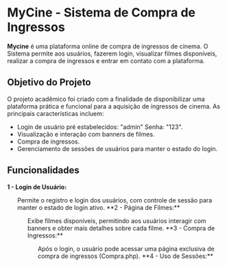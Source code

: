# MyCine - Sistema de Compra de Ingressos
**Mycine** é uma plataforma online de compra de ingressos de cinema. O Sistema permite aos usuários, fazerem login, visualizar filmes disponíveis, realizar a compra de ingressos e entrar em contato com a plataforma.

## Objetivo do Projeto

O projeto acadêmico foi criado com a finalidade de disponibilizar uma plataforma prática e funcional para a aquisição de ingressos de cinema. As principais características incluem:
* Login de usuário pré estabelecidos: "admin" Senha: "123".
* Visualização e interação com banners de filmes.
* Compra de ingressos.
* Gerenciamento de sessões de usuários para manter o estado do login.

## Funcionalidades
**1 - Login de Usuário:**  
  <ul type="circle"> Permite o registro e login dos usuários, com controle de sessão para manter o estado de login ativo.  
**2 - Página de Filmes:**  
  <ul type="circle"> Exibe filmes disponíveis, permitindo aos usuários interagir com banners e obter mais detalhes sobre cada filme.  
**3 - Compra de Ingressos:**  
<ul type="circle"> Após o login, o usuário pode acessar uma página exclusiva de compra de ingressos (Compra.php).  
**4 - Uso de Sessões:**  



